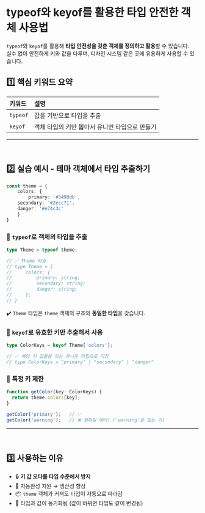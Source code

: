 # typeof와 keyof를 활용한 타입 안전한 객체 사용법
`typeof`와 `keyof`를 활용해 **타입 안전성을 갖춘 객체를 정의하고 활용**할 수 있습니다.  
실수 없이 안전하게 키와 값을 다루며, 디자인 시스템 같은 곳에 유용하게 사용할 수 있습니다.

## 1️⃣ 핵심 키워드 요약
|키워드|설명|
|:---|:---|
|`typeof`|값을 기반으로 타입을 추출|
|`keyof`|객체 타입의 키만 뽑아서 유니언 타입으로 만들기|

---
<br>

## 2️⃣ 실습 예시 - 테마 객체에서 타입 추출하기
```ts
const theme = {
	colors: {
		primary: '#3498db',
    secondary: '#2ecc71',
    danger: '#e74c3c'
	}
}
```

### 🔹 `typeof`로 객체의 타입을 추출
```ts
type Theme = typeof theme;

// ✅ Theme 타입
// type Theme = {
//     colors: {
//         primary: string;
//         secondary: string;
//         danger: string;
//     };
// }
```
✔️ `Theme` 타입은 `theme` 객체의 구조와 **동일한 타입**을 갖습니다.

### 🔹 `keyof`로 유효한 키만 추출해서 사용
```ts
type ColorKeys = keyof Theme['colors'];

// ✅ 해당 키 값들을 갖는 유니온 타입으로 지정
// type ColorKeys = "primary" | "secondary" | "danger" 
```


### 🔹 특정 키 제한
```ts
function getColor(key: ColorKeys) {
  return theme.colors[key];
}

getColor('primary');   // ✅
getColor('warning');   // ❌ 컴파일 에러! ('warning'은 없는 키)
```

---
<br>

## 3️⃣ 사용하는 이유
- 🔒 **키 값 오타를 타입 수준에서 방지**
- 🧠 자동완성 지원 → 생산성 향상
- 📦 `theme` 객체가 커져도 타입이 자동으로 따라감
- 🔁 타입과 값이 동기화됨 (값이 바뀌면 타입도 같이 변경됨)


